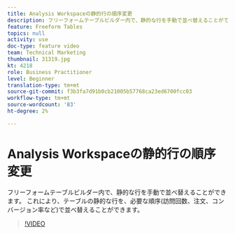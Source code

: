 ```yaml
---
title: Analysis Workspaceの静的行の順序変更
description: フリーフォームテーブルビルダー内で、静的な行を手動で並べ替えることができます。 これにより、テーブルの静的な行を、必要な順序(訪問回数、注文、コンバージョン率など)で並べ替えることができます。
feature: Freeform Tables
topics: null
activity: use
doc-type: feature video
team: Technical Marketing
thumbnail: 31319.jpg
kt: 4218
role: Business Practitioner
level: Beginner
translation-type: tm+mt
source-git-commit: f3b3fa7d91b0cb21005b57768ca23ed6700fcc03
workflow-type: tm+mt
source-wordcount: '83'
ht-degree: 2%

---
```



# Analysis Workspaceの静的行の順序変更

フリーフォームテーブルビルダー内で、静的な行を手動で並べ替えることができます。 これにより、テーブルの静的な行を、必要な順序(訪問回数、注文、コンバージョン率など)で並べ替えることができます。

>[!VIDEO](https://video.tv.adobe.com/v/31319/?quality=12)
